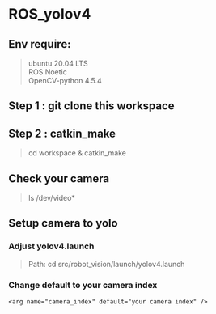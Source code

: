 # ROS_yolov4
## Env require:
> ubuntu 20.04 LTS   
> ROS Noetic  
> OpenCV-python 4.5.4  
## Step 1 : git clone this workspace
## Step 2 : catkin_make
> cd workspace & catkin_make
     
## Check your camera
> ls /dev/video*
## Setup camera to yolo
### Adjust yolov4.launch
> Path: cd src/robot_vision/launch/yolov4.launch
### Change default to your camera index
```
<arg name="camera_index" default="your camera index" />
```
